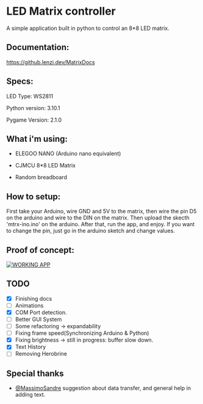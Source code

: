 # LED Matrix controller

A simple application built in python to control an 8*8 LED matrix.

## Documentation:
https://github.lenzi.dev/MatrixDocs


## Specs:

LED Type: WS2811

Python version: 3.10.1

Pygame Version: 2.1.0



## What i'm using:

- ELEGOO NANO (Arduino nano equivalent)

- CJMCU 8*8 LED Matrix

- Random breadboard


## How to setup:

First take your Arduino, wire GND and 5V to the matrix, then wire the pin D5 on the arduino and wire to the DIN on the matrix.
Then upload the skecth 'mtrx-ino.ino' on the arduino.
After that, run the app, and enjoy.
If you want to change the pin, just go in the arduino sketch and change values.

## Proof of concept:

[![WORKING APP](https://img.youtube.com/vi/wqejpU3aGb0/maxresdefault.jpg)](https://www.youtube.com/watch?v=wqejpU3aGb0)

## TODO

- [x] Finishing docs
- [ ] Animations
- [x] COM Port detection.
- [ ] Better GUI System
- [ ] Some refactoring -> expandability 
- [ ] Fixing frame speed(Synchronizing Arduino & Python)
- [x] Fixing brightness -> still in progress: buffer slow down.
- [x] Text History
- [ ] Removing Herobrine

## Special thanks
- [@MassimoSandre](https://www.github.com/MassimoSandre) suggestion about data transfer, and general help in adding text.



